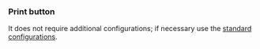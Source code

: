 ### Print button
It does not require additional configurations; if necessary use the [standard configurations](../../base.md#the-following-properties-are-managed-in-the-components).

